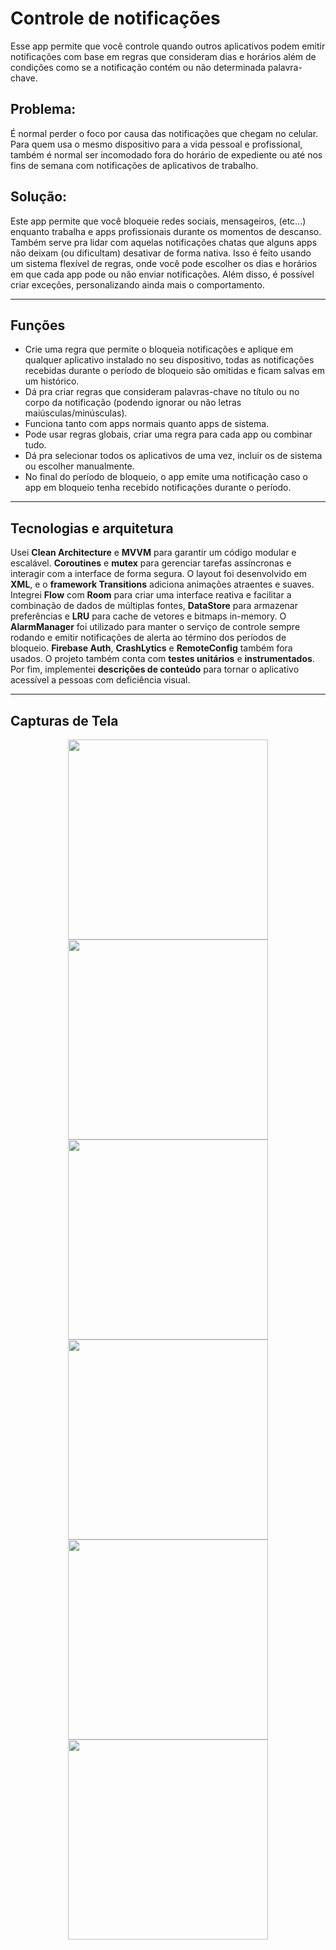 
# Controle de notificações

Esse app permite que você controle quando outros aplicativos podem emitir notificações com base em regras que consideram dias e horários além de condições como se a notificação contém ou não determinada palavra-chave.

## Problema:
É normal perder o foco por causa das notificações que chegam no celular. Para quem usa o mesmo dispositivo para a vida pessoal e profissional, também é normal ser incomodado fora do horário de expediente ou até nos fins de semana com notificações de aplicativos de trabalho.

## Solução:
Este app permite que você bloqueie redes sociais, mensageiros, (etc...) enquanto trabalha e apps profissionais durante os momentos de descanso. Também serve pra lidar com aquelas notificações chatas que alguns apps não deixam (ou dificultam) desativar de forma nativa.
Isso é feito usando um sistema flexível de regras, onde você pode escolher os dias e horários em que cada app pode ou não enviar notificações. Além disso, é possível criar exceções, personalizando ainda mais o comportamento.

---

## Funções

- Crie uma regra que permite o bloqueia notificações e aplique em qualquer aplicativo instalado no seu dispositivo, todas as notificações recebidas durante o período de bloqueio são omitidas e ficam salvas em um histórico.
- Dá pra criar regras que consideram palavras-chave no título ou no corpo da notificação (podendo ignorar ou não letras maiúsculas/minúsculas).
- Funciona tanto com apps normais quanto apps de sistema.
- Pode usar regras globais, criar uma regra para cada app ou combinar tudo.
- Dá pra selecionar todos os aplicativos de uma vez, incluir os de sistema ou escolher manualmente.
- No final do período de bloqueio, o app emite uma notificação caso o app em bloqueio tenha recebido notificações durante o período.


---

##  Tecnologias e arquitetura

Usei **Clean Architecture** e **MVVM** para garantir um código modular e escalável.
**Coroutines** e **mutex** para gerenciar tarefas assíncronas e interagir com a interface de forma segura.
O layout foi desenvolvido em **XML**, e o **framework Transitions** adiciona animações atraentes e suaves.
Integrei **Flow** com **Room** para criar uma interface reativa e facilitar a combinação de dados de múltiplas fontes, **DataStore** para armazenar preferências e **LRU** para cache de vetores e bitmaps in-memory.
O **AlarmManager** foi utilizado para manter o serviço de controle sempre rodando e emitir notificações de alerta ao término dos períodos de bloqueio.
**Firebase Auth**, **CrashLytics** e **RemoteConfig** também fora usados.
O projeto também conta com **testes unitários** e **instrumentados**.
Por fim, implementei **descrições de conteúdo** para tornar o aplicativo acessível a pessoas com deficiência visual.

---

## Capturas de Tela

<p align="center">
     <img src="https://github.com/user-attachments/assets/9a76c384-d13b-4668-9f59-f15a38f879b3" width="320">
     <img src="https://github.com/user-attachments/assets/d9e11998-fd2b-42e6-867b-9c230814527a" width="320">
     <img src="https://github.com/user-attachments/assets/9d4bb920-7b69-412c-820a-5d1334ef1d64" width="320">
     <img src="https://github.com/user-attachments/assets/a154c6e8-4b37-48ff-b55e-50f27986cfb6" width="320">
     <img src="https://github.com/user-attachments/assets/78a155f7-f085-4936-8d6e-335dfff2824f" width="320">
     <img src="https://github.com/user-attachments/assets/b6a19855-ed50-4be0-87c2-8f92e01559a1" width="320">
</p>
    
